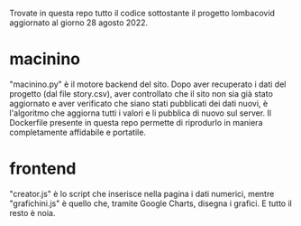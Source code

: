 Trovate in questa repo tutto il codice sottostante il progetto lombacovid aggiornato al giorno 28 agosto 2022.

# macinino

"macinino.py" è il motore backend del sito. Dopo aver recuperato i dati del progetto (dal file story.csv), aver controllato che il sito non sia già stato aggiornato e aver verificato che siano stati pubblicati dei dati nuovi, è l'algoritmo che aggiorna tutti i valori e li pubblica di nuovo sul server. Il Dockerfile presente in questa repo permette di riprodurlo in maniera completamente affidabile e portatile.

# frontend

"creator.js" è lo script che inserisce nella pagina i dati numerici, mentre "grafichini.js" è quello che, tramite Google Charts, disegna i grafici. E tutto il resto è noia.